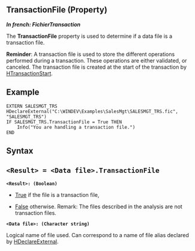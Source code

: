 
## TransactionFile (Property)

***In french: FichierTransaction***
	



<a name="XUse"></a>
<a name="Use"></a>
<a name="description"></a>
The **TransactionFile** property is used to determine if a data file is a transaction file.

**Reminder**: A transaction file is used to store the different operations performed during a transaction. These operations are either validated, or canceled. The transaction file is created at the start of the transaction by [HTransactionStart](../WDLang4/3044002.md).
<a name="Example1"></a>
<a name="sample_code"></a>

## Example


```wl
EXTERN SALESMGT_TRS
HDeclareExternal("C:\WINDEV\Examples\SalesMgt\SALESMGT_TRS.fic", "SALESMGT_TRS")
IF SALESMGT_TRS.TransactionFile = True THEN
	Info("You are handling a transaction file.")
END
```

<a name="XSYNTAX"></a>
<a name="SYNTAX1"></a>

## Syntax

`<Result> = <Data file>.TransactionFile`
---

**`<Result>: (Boolean)`**



- <u><u><u><u>True</u></u></u></u> if the file is a transaction file, 

- <u><u><u><u>False</u></u></u></u> otherwise. 
	Remark: The files described in the analysis are not transaction files.




**`<Data file>: (Character string)`**

Logical name of file used. Can correspond to a name of file alias declared by [HDeclareExternal](../WDLang4/3044204.md).  




